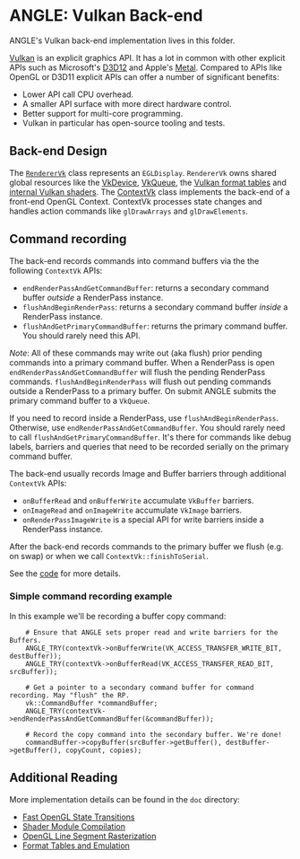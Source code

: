 # ANGLE: Vulkan Back-end

ANGLE's Vulkan back-end implementation lives in this folder.

[Vulkan](https://www.khronos.org/vulkan/) is an explicit graphics API. It has a lot in common with
other explicit APIs such as Microsoft's [D3D12][D3D12 Guide] and Apple's
[Metal](https://developer.apple.com/metal/). Compared to APIs like OpenGL or D3D11 explicit APIs can
offer a number of significant benefits:

 * Lower API call CPU overhead.
 * A smaller API surface with more direct hardware control.
 * Better support for multi-core programming.
 * Vulkan in particular has open-source tooling and tests.

[D3D12 Guide]: https://docs.microsoft.com/en-us/windows/desktop/direct3d12/directx-12-programming-guide

## Back-end Design

The [`RendererVk`](RendererVk.cpp) class represents an `EGLDisplay`. `RendererVk` owns shared global
resources like the [VkDevice][VkDevice], [VkQueue][VkQueue], the [Vulkan format tables](vk_format_utils.h)
and [internal Vulkan shaders](shaders). The [ContextVk](ContextVk.cpp) class implements the back-end
of a front-end OpenGL Context. ContextVk processes state changes and handles action commands like
`glDrawArrays` and `glDrawElements`.

## Command recording

The back-end records commands into command buffers via the the following `ContextVk` APIs:

 * `endRenderPassAndGetCommandBuffer`: returns a secondary command buffer *outside* a RenderPass instance.
 * `flushAndBeginRenderPass`: returns a secondary command buffer *inside* a RenderPass instance.
 * `flushAndGetPrimaryCommandBuffer`: returns the primary command buffer. You should rarely need this API.

*Note*: All of these commands may write out (aka flush) prior pending commands into a primary
command buffer. When a RenderPass is open `endRenderPassAndGetCommandBuffer` will flush the
pending RenderPass commands. `flushAndBeginRenderPass` will flush out pending commands outside a
RenderPass to a primary buffer. On submit ANGLE submits the primary command buffer to a `VkQueue`.

If you need to record inside a RenderPass, use `flushAndBeginRenderPass`. Otherwise, use
`endRenderPassAndGetCommandBuffer`. You should rarely need to call `flushAndGetPrimaryCommandBuffer`.
It's there for commands like debug labels, barriers and queries that need to be recorded serially on
the primary command buffer.

The back-end usually records Image and Buffer barriers through additional `ContextVk` APIs:

 * `onBufferRead` and `onBufferWrite` accumulate `VkBuffer` barriers.
 * `onImageRead` and `onImageWrite` accumulate `VkImage` barriers.
 * `onRenderPassImageWrite` is a special API for write barriers inside a RenderPass instance.

After the back-end records commands to the primary buffer we flush (e.g. on swap) or when we call
`ContextVk::finishToSerial`.

See the [code][CommandAPIs] for more details.

### Simple command recording example

In this example we'll be recording a buffer copy command:

```
    # Ensure that ANGLE sets proper read and write barriers for the Buffers.
    ANGLE_TRY(contextVk->onBufferWrite(VK_ACCESS_TRANSFER_WRITE_BIT, destBuffer));
    ANGLE_TRY(contextVk->onBufferRead(VK_ACCESS_TRANSFER_READ_BIT, srcBuffer));

    # Get a pointer to a secondary command buffer for command recording. May "flush" the RP.
    vk::CommandBuffer *commandBuffer;
    ANGLE_TRY(contextVk->endRenderPassAndGetCommandBuffer(&commandBuffer));

    # Record the copy command into the secondary buffer. We're done!
    commandBuffer->copyBuffer(srcBuffer->getBuffer(), destBuffer->getBuffer(), copyCount, copies);
```

## Additional Reading

More implementation details can be found in the `doc` directory:

- [Fast OpenGL State Transitions](doc/FastOpenGLStateTransitions.md)
- [Shader Module Compilation](doc/ShaderModuleCompilation.md)
- [OpenGL Line Segment Rasterization](doc/OpenGLLineSegmentRasterization.md)
- [Format Tables and Emulation](doc/FormatTablesAndEmulation.md)

[VkDevice]: https://www.khronos.org/registry/vulkan/specs/1.1-extensions/man/html/VkDevice.html
[VkQueue]: https://www.khronos.org/registry/vulkan/specs/1.1-extensions/man/html/VkQueue.html
[CommandAPIs]: https://chromium.googlesource.com/angle/angle/+/aa09ca69e4173cb14261e39be3b7bdf56bbd3840/src/libANGLE/renderer/vulkan/ContextVk.h#579

